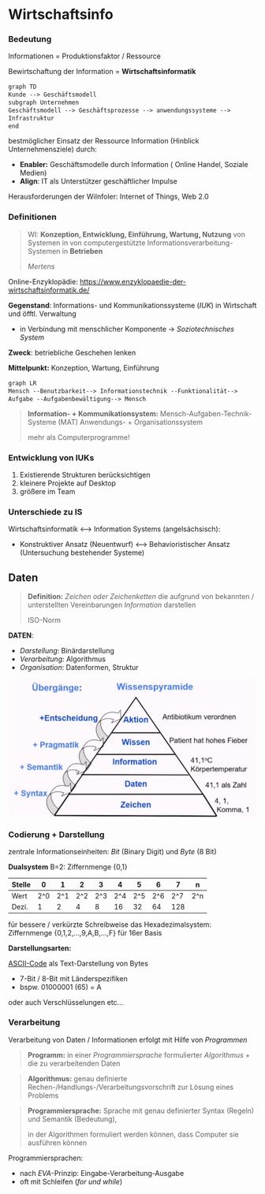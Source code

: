 # Wirtschaftsinfo



### Bedeutung

Informationen = Produktionsfaktor / Ressource

Bewirtschaftung der Information = **Wirtschaftsinformatik**

```mermaid
graph TD
Kunde --> Geschäftsmodell
subgraph Unternehmen
Geschäftsmodell --> Geschäftsprozesse --> anwendungssysteme --> Infrastruktur
end

```



bestmöglicher Einsatz der Ressource Information (Hinblick Unternehmensziele) durch: 

- **Enabler:** Geschäftsmodelle durch Information ( Online Handel, Soziale Medien)
- **Align**: IT als Unterstützer geschäftlicher Impulse

Herausforderungen der WiInfoler: Internet of Things, Web 2.0 



### Definitionen

>  WI: **Konzeption, Entwicklung, Einführung, Wartung, Nutzung** von Systemen in von computergestützte Informationsverarbeitung-Systemen in **Betrieben**
>
>  *Mertens*

Online-Enzyklopädie: https://www.enzyklopaedie-der-wirtschaftsinformatik.de/



**Gegenstand**: Informations- und Kommunikationssysteme (*IUK*) in Wirtschaft und öfftl. Verwaltung

- in Verbindung mit menschlicher Komponente -\> *Soziotechnisches System* 

**Zweck**: betriebliche Geschehen lenken

**Mittelpunkt:** Konzeption, Wartung, Einführung 



```mermaid
graph LR
Mensch --Benutzbarkeit--> Informationstechnik --Funktionalität--> Aufgabe --Aufgabenbewältigung--> Mensch
```

> **Information- + Kommunikationsystem:** 
> Mensch-Aufgaben-Technik-Systeme (MAT) 
> Anwendungs- + Organisationssystem
>
> mehr als Computerprogramme!



### Entwicklung von IUKs

1. Existierende Strukturen berücksichtigen
2. kleinere Projekte auf Desktop
3. größere im Team



### Unterschiede zu IS

Wirtschaftsinformatik <--> Information Systems (angelsächsisch):

- Konstruktiver Ansatz (Neuentwurf) <--> Behavioristischer Ansatz (Untersuchung bestehender Systeme)



## Daten

> **Definition:** *Zeichen oder Zeichenketten* die aufgrund von bekannten / unterstellten Vereinbarungen *Information* darstellen 
>
> ISO-Norm

**DATEN**:

- *Darstellung*: Binärdarstellung
- *Verarbeitung*: Algorithmus  
- *Organisation*: Datenformen, Struktur



![2021-10-18_11-07](../images/2021-10-18_11-07.png)





### Codierung + Darstellung

zentrale Informationseinheiten: *Bit* (Binary Digit) und *Byte* (8 Bit)

**Dualsystem** B=2: Ziffernmenge {0,1}

| Stelle | 0    | 1    | 2    | 3    | 4    | 5    | 6    | 7    | n    |
| ------ | ---- | ---- | ---- | ---- | ---- | ---- | ---- | ---- | ---- |
| Wert   | 2^0  | 2^1  | 2^2  | 2^3  | 2^4  | 2^5  | 2^6  | 2^7  | 2^n  |
| Dezi.  | 1    | 2    | 4    | 8    | 16   | 32   | 64   | 128  |      |

für bessere / verkürzte Schreibweise das Hexadezimalsystem: Ziffernmenge {0,1,2,...,9,A,B,...,F} für 16er Basis



**Darstellungsarten:**

[ASCII-Code](https://www.ascii-code.com/) als Text-Darstellung von Bytes

- 7-Bit / 8-Bit mit Länderspezifiken
- bspw. 01000001 (65) = A

oder auch Verschlüsselungen etc...



### Verarbeitung

Verarbeitung von Daten / Informationen erfolgt mit Hilfe von *Programmen*

> **Programm:** in einer *Programmiersprache* formulierter *Algorithmus* + die zu verarbeitenden Daten

> **Algorithmus:** genau definierte Rechen-/Handlungs-/Verarbeitungsvorschrift zur Lösung eines Problems

> **Programmiersprache:** Sprache mit genau definierter Syntax (Regeln) und Semantik (Bedeutung), 
>
> in der Algorithmen formuliert werden können, dass Computer sie ausführen können



Programmiersprachen: 

- nach *EVA*-Prinzip: Eingabe-Verarbeitung-Ausgabe
- oft mit Schleifen (*for und while*)

